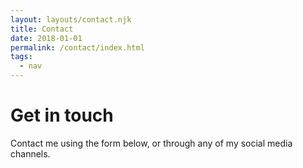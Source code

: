 ```yaml
---
layout: layouts/contact.njk
title: Contact 
date: 2018-01-01
permalink: /contact/index.html
tags:
  - nav
---
```

# Get in touch

Contact me using the form below, or through any of my social media channels.
